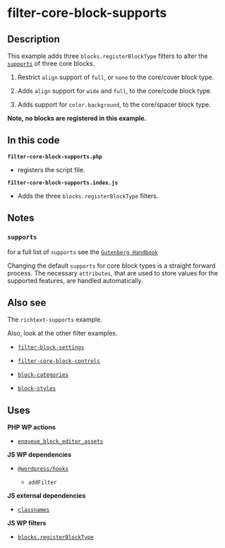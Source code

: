 # filter-core-block-supports

## Description

This example adds three `blocks.registerBlockType` filters to alter the [`supports`](https://developer.wordpress.org/block-editor/reference-guides/block-api/block-supports/) of three core blocks.

1. Restrict `align` support of `full`, or `none` to the core/cover block type.

2. Adds `align` support for `wide` and `full`, to the core/code block type.

3. Adds support for `color.background`, to the core/spacer block type.

**Note, no blocks are registered in this example.**

## In this code

**`filter-core-block-supports.php`**

- registers the script file.

**`filter-core-block-supports.index.js`**

- Adds the three `blocks.registerBlockType` filters.

## Notes

### `supports`

for a full list of `supports` see the [`Gutenberg Handbook`](https://developer.wordpress.org/block-editor/reference-guides/block-api/block-supports/)

Changing the default `supports` for core block types is a straight forward process. The necessary `attributes`, that are used to store values for the supported features, are handled automatically.

## Also see

The `richtext-supports` example.

Also, look at the other filter examples.

- [`filter-block-settings`](../filter-block-settings/)

- [`filter-core-block-controls`](../filter-core-block-controls/)

- [`block-categories`](../block-categories/)

- [`block-styles`](../block-styles/)

## Uses

**PHP WP actions**

- [`enqueue_block_editor_assets`](https://developer.wordpress.org/reference/hooks/enqueue_block_editor_assets/)

**JS WP dependencies**

- [`@wordpress/hooks`](https://developer.wordpress.org/block-editor/reference-guides/packages/packages-hooks/)

  - `addFilter`

**JS external dependencies**

- [`classnames`](https://www.npmjs.com/package/classnames)

**JS WP filters**

- [`blocks.registerBlockType`](https://developer.wordpress.org/block-editor/reference-guides/filters/block-filters/#blocks-registerblocktype)
